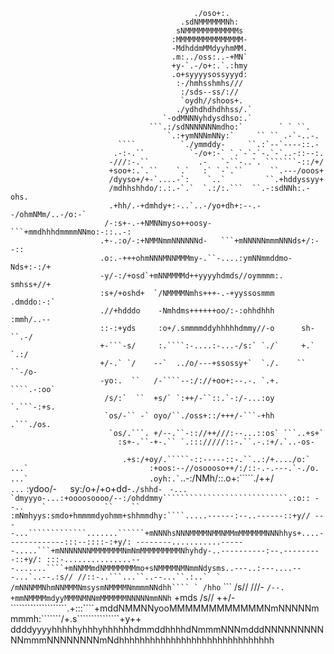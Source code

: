 


                                                                                                    
                                             ./oso+:.                                               
                                          .sdNMMMMMMNh:                                             
                                         sNMMMMMMMMMMMMs                                            
                                        :MMMMMMMMMMMMMMM-                                           
                                        -MdhddmMMdyyhmMM.                                           
                                        .m:../oss:..-+MN`                                           
                                        +y-`.-/o+:.`.:hmy                                           
                                        .o+syyyysossyyyd:                                           
                                         :-/hmhsshmhs///                                            
                                          :/sds--ss/://                                         
                                          `oydh//shoos+.                                  
                                         ./ydhdhdhdhhss/.`                             
                                      `-odMNNNyhdysdhso:.`                             
                                   ```.:/sdNNNNNNNmdho:`        ` ` ``.           
                                       `.:+ymNNNmNNy:`     `` `` .-`-..-.                  
                            ````          `./ymmddy-     ``.:`--`----::.-                           
                           .-:-.``          `-/o+:-` `.`-`-`-.`-`..-::--:.                          
                          -///:-.``           .-   `-``-..`. ```````-::/+/                          
                          +soo+:.`.``    `.`   :` `-`.``      ``.---/ooos+                          
                          /dyyso+/+-`....-`:    `..`         ``.+hddyssyy+                          
                          /mdhhshhdo/:.:.-`.`  `.:/:.```  ``.-:sdNNh:.-ohs.                         
                          .+hh/.-+dmhdy+:-..`..-/yo+dh+:--.--/ohmNMm/..-/o:-`                        
                         /-:s+-.-+NMNNmyso++oosy-```+mmdhhhdmmmmNNmo:-::..-:                        
                        .+-.:o/-:+NMMNmmNNNNNNd-   ```+mNNNNNmmmNNNds+/:--::                        
                        .o:.-+++ohmNNNMNNMMMmy-.``-....:ymNNmmddmo-Nds+:-:/+                        
                        -y/-:/+osd`+mNNMMMMd++yyyyhdmds//oymmmm:.  smhss+//+                        
                        :s+/+oshd+  `/NMMMMNmhs+++-.-+yyssosmmm    .dmddo:-:`                       
                        .//+hdddo    -Nmhdms++++++oo/:-:ohhdhhh     :mmh/..--                       
                        ::-:+yds     :o+/.smmmmddyhhhhhdmmy//-o      sh-``.-/                       
                        +-```-s/     :.````:-....:-...-/s:` `./`     +.` `.:/                       
                        +/-.` `/    --`  ../o/---+ssossy+`  `./.    `` ``-/o-                       
                        -yo:.  ``   /-````--:/://+oo+:--.-. `.+.   ````.-:oo`                       
                         /s/:`  ``  +s/` `:++/-``::.`-:/-...:oy   `.```-:+s.                        
                         `os/-`` -` oyo/``./oss+::/+++/-```-+hh   .```./os.                         
                          `os/.```. +/--.``-:://++///:--...::os` ```..+s+`                          
                            :s+-.``-+-.`` `.::://///::-.``.-.:+/.`..-os-                            
```                          .+s:/+oy/.`````-::-----::-.``..:/+..../o:`                             
...`                           :+oos:--//osoooso++/:/::-.-.---.`-./o.                               
...`                           .oyh:.` ```..-:/NMh/::.o+:`````./++/`                                
...`                            :ydoo/-`   `sy:/o+/+o+dd-```./shhd-```                     `````````
-...                             `dmyyyo-...:+oooosoooo/--:/ohddmmy````````````````````````````.:o::
--..    `             ``    ``   :mNmhyys:smdo+hmmmmdyohmm+shhmmdhy:````.....------:--..------::+y//
----...`````````````.......``````+mNNNhsNNNMMMMNMMNMMmMMMMMMNNNhhys+....-------------:::--::::-:+y/:
--------...........------.....```+mNNNNNNNMMMMMMMNmNmMMMMMMMMMNhyhdy-..----------:--.---------::+y/:
:::-...............---.......````+mNNMMmdNMMMMMMMmo+sNMMMMNMNmmNdysms..---..:---....---...`..--.:s//
//::-..```...``..--...``.:..`  ` /mNNNMMNhmNNMMMNmsysmNMMMMNmmmmNNdhh```` ` /hho`````````  ```  /s//
///-                    `/--.    +mmNMMMMmdyyMMMNMNNmMMMMMMNNNNNmmNNh`       +mds               /s//
++/-````````````````````.+:::````+mddNMMNNyooMMMMMMMMMMMMNmNNNNNmmmmh:```````/+.s```````````````+y++
ddddyyyyhhhhhyhhhyhhhhhhdmmddhhhhdNmmmNNNmdddNNNNNNNNNNNmmmNNNNNNNNmNdhhhhhhhhhhhhhhhhhhhhhhhhhhhhhh

